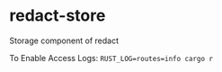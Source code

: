 # redact-store
Storage component of redact  

To Enable Access Logs: `RUST_LOG=routes=info cargo r`  
